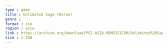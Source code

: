 ```yaml
---
type : game
title : Unlimited Saga (Korea)
genre : 
format : iso
region : asia
link : https://archive.org/download/PS2-ASIA-ROMS321COM/Unlimited%20Saga%20%28Korea%29.7z
size : 1.7GB
---
```

